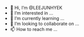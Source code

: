 - 👋 Hi, I’m @LEEJUNHYEK
- 👀 I’m interested in ...
- 🌱 I’m currently learning ...
- 💞️ I’m looking to collaborate on ...
- 📫 How to reach me ...

<!---
LEEJUNHYEK/LEEJUNHYEK is a ✨ special ✨ repository because its `README.md` (this file) appears on your GitHub profile.
You can click the Preview link to take a look at your changes.
--->
